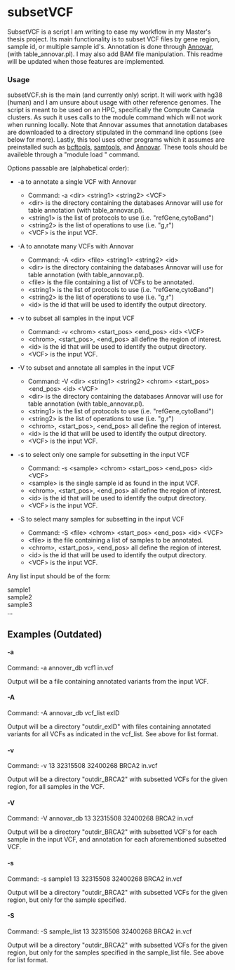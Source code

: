 # subsetVCF 

SubsetVCF is a script I am writing to ease my workflow in my Master's thesis 
project. Its main functionality is to subset VCF files by gene region, sample
id, or multiple sample id's. Annotation is done through 
[Annovar](https://annovar.openbioinformatics.org/en/latest/), (with 
table_annovar.pl). I may also add BAM file manipulation. This readme will be 
updated when those features are implemented. 

### Usage

subsetVCF.sh is the main (and currently only) script. It will work with hg38 
(human) and I am unsure about usage with other reference genomes. The script is 
meant to be used on an HPC, specifically the Compute Canada clusters. As such
it uses calls to the module command which will not work when running locally. 
Note that Annovar assumes that annotation databases are downloaded to a 
directory stipulated in the command line options (see below for more). 
Lastly, this tool uses other programs which it assumes are preinstalled such
as [bcftools](https://samtools.github.io/bcftools/howtos/index.html), 
[samtools](http://www.htslib.org/), and 
[Annovar](https://annovar.openbioinformatics.org/en/latest/). These tools 
should be availeble through a "module load <pakcage>" command. 

Options passable are (alphabetical order): 

- -a to annotate a single VCF with Annovar 
    - Command: -a \<dir> \<string1> \<string2> \<VCF> 
    - \<dir> is the directory containing the databases Annovar will use for 
    table annotation (with table_annovar.pl). 
    - \<string1> is the list of protocols to use (i.e. "refGene,cytoBand")
    - \<string2> is the list of operations to use (i.e. "g,r") 
    - \<VCF> is the input VCF. 

- -A to annotate many VCFs with Annovar 
    - Command: -A \<dir> \<file> \<string1> \<string2> \<id>
    - \<dir> is the directory containing the databases Annovar will use for 
    table annotation (with table_annovar.pl). 
    - \<file> is the file containing a list of VCFs to be annotated.
    - \<string1> is the list of protocols to use (i.e. "refGene,cytoBand")
    - \<string2> is the list of operations to use (i.e. "g,r") 
    - \<id> is the id that will be used to identify the output directory.

- -v to subset all samples in the input VCF 
    - Command: -v \<chrom> \<start_pos> \<end_pos> \<id> \<VCF> 
    - \<chrom>, <start_pos>, <end_pos> all define the region of interest. 
    - \<id> is the id that will be used to identify the output directory.
    - \<VCF> is the input VCF.

- -V to subset and annotate all samples in the input VCF 
    - Command: -V \<dir> \<string1> \<string2> \<chrom> \<start_pos> \<end_pos> 
    \<id> \<VCF>
    - \<dir> is the directory containing the databases Annovar will use for 
    table annotation (with table_annovar.pl). 
    - \<string1> is the list of protocols to use (i.e. "refGene,cytoBand")
    - \<string2> is the list of operations to use (i.e. "g,r") 
    - \<chrom>, <start_pos>, <end_pos> all define the region of interest. 
    - \<id> is the id that will be used to identify the output directory.
    - \<VCF> is the input VCF.

- -s to select only one sample for subsetting in the input VCF 
    - Command: -s \<sample> \<chrom> \<start_pos> \<end_pos> \<id> \<VCF> 
    - \<sample> is the single sample id as found in the input VCF.
    - \<chrom>, <start_pos>, <end_pos> all define the region of interest. 
    - \<id> is the id that will be used to identify the output directory.
    - \<VCF> is the input VCF. 

- -S to select many samples for subsetting in the input VCF 
    - Command: -S \<file> \<chrom> \<start_pos> \<end_pos> \<id> \<VCF>
    - \<file> is the file containing a list of samples to be annotated.
    - \<chrom>, <start_pos>, <end_pos> all define the region of interest. 
    - \<id> is the id that will be used to identify the output directory.
    - \<VCF> is the input VCF. 

Any list input should be of the form: 

sample1\
sample2\
sample3\
...

## Examples (Outdated) 

#### -a 

Command: -a annover_db vcf1 in.vcf 

Output will be a file containing annotated variants from the input VCF. 

#### -A 

Command: -A annovar_db vcf_list exID

Output will be a directory "outdir_exID" with files containing annotated 
variants for all VCFs as indicated in the vcf_list. See above for list format. 

#### -v 

Command: -v 13 32315508 32400268 BRCA2 in.vcf 

Output will be a directory "outdir_BRCA2" with subsetted VCFs for the given 
region, for all samples in the VCF. 

#### -V 

Command: -V annovar_db 13 32315508 32400268 BRCA2 in.vcf 

Output will be a directory "outdir_BRCA2" with subsetted VCF's for each 
sample in the input VCF, and annotation for each aforementioned subsetted VCF.

#### -s 

Command: -s sample1 13 32315508 32400268 BRCA2 in.vcf  

Output will be a directory "outdir_BRCA2" with subsetted VCFs for the given 
region, but only for the sample specified. 

#### -S 

Command: -S sample_list 13 32315508 32400268 BRCA2 in.vcf 

Output will be a directory "outdir_BRCA2" with subsetted VCFs for the given 
region, but only for the samples specified in the sample_list file. See above 
for list format.  


